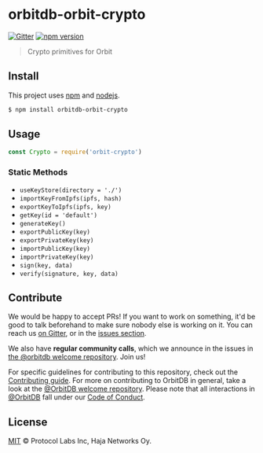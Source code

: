 # orbitdb-orbit-crypto

[![Gitter](https://img.shields.io/gitter/room/nwjs/nw.js.svg)](https://gitter.im/orbitdb/Lobby)
[![npm version](https://badge.fury.io/js/orbit-crypto.svg)](https://www.npmjs.com/package/orbit-crypto)

> Crypto primitives for Orbit

## Install

This project uses [npm](http://npmjs.com/) and [nodejs](https://nodejs.org/).

```sh
$ npm install orbitdb-orbit-crypto
```

## Usage

```js
const Crypto = require('orbit-crypto')
```

### Static Methods

- `useKeyStore(directory = './')`
- `importKeyFromIpfs(ipfs, hash)`
- `exportKeyToIpfs(ipfs, key)`
- `getKey(id = 'default')`
- `generateKey()`
- `exportPublicKey(key)`
- `exportPrivateKey(key)`
- `importPublicKey(key)`
- `importPrivateKey(key)`
- `sign(key, data)`
- `verify(signature, key, data)`

## Contribute

We would be happy to accept PRs! If you want to work on something, it'd be good to talk beforehand to make sure nobody else is working on it. You can reach us [on Gitter](https://gitter.im/orbitdb/Lobby), or in the [issues section](https://github.com/orbitdb/orbitdb-orbit-crypto/issues).

We also have **regular community calls**, which we announce in the issues in [the @orbitdb welcome repository](https://github.com/orbitdb/welcome/issues). Join us!

For specific guidelines for contributing to this repository, check out the [Contributing guide](CONTRIBUTING.md). For more on contributing to OrbitDB in general, take a look at the [@OrbitDB welcome repository](https://github.com/orbitdb/welcome). Please note that all interactions in [@OrbitDB](https://github.com/orbitdb) fall under our [Code of Conduct](CODE_OF_CONDUCT.md).

## License

[MIT](LICENSE) © Protocol Labs Inc, Haja Networks Oy.
